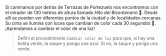 Si caminamos por detrás de Terrazas de Portezuelo nos encontramos con el mirador de 130 metros de altura llamado _Hito del Bicentenario_ :tokyo_tower:. Desde allí se pueden ver diferentes puntos de la ciudad y de localidades cercanas. Su cima se ilumina con luces que cambian de color cada 30 segundos :art:. ¡Aprendamos a cambiar el color de una luz!

> Definí el procedimiento `Cambiar color de luz` para que, si hay una bolita verde, la saque y ponga una azul. Si no, la saque y ponga una verde.
